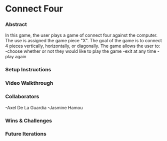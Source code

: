 # Connect Four

### Abstract
In this game, the user plays a game of connect four against the computer.
The use is assigned the game piece "X".
The goal of the game is to connect 4 pieces vertically, horizontally, or diagonally.
The game allows the user to:
-choose whether or not they would like to play the game
-exit at any time
-play again

### Setup Instructions

### Video Walkthrough

### Collaborators
-Axel De La Guardia
-Jasmine Hamou

### Wins & Challenges


### Future Iterations